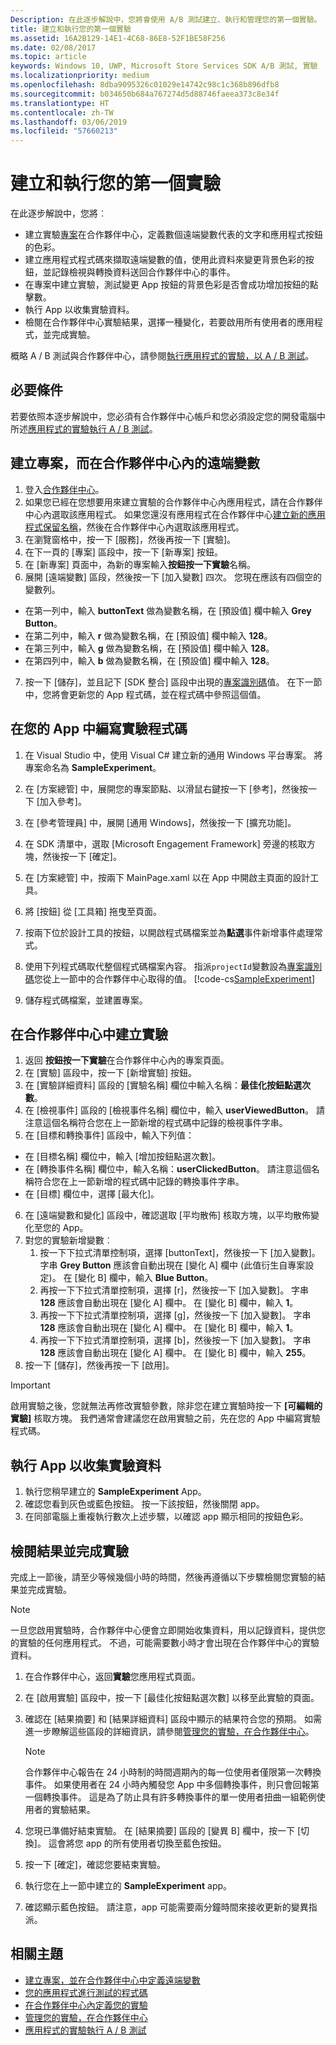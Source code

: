 ```yaml
---
Description: 在此逐步解說中，您將會使用 A/B 測試建立、執行和管理您的第一個實驗。
title: 建立和執行您的第一個實驗
ms.assetid: 16A2B129-14E1-4C68-86E8-52F1BE58F256
ms.date: 02/08/2017
ms.topic: article
keywords: Windows 10, UWP, Microsoft Store Services SDK A/B 測試, 實驗
ms.localizationpriority: medium
ms.openlocfilehash: 8dba9095326c01029e14742c98c1c368b896dfb8
ms.sourcegitcommit: b034650b684a767274d5d88746faeea373c8e34f
ms.translationtype: HT
ms.contentlocale: zh-TW
ms.lasthandoff: 03/06/2019
ms.locfileid: "57660213"
---
```

# <a name="create-and-run-your-first-experiment"></a>建立和執行您的第一個實驗

在此逐步解說中，您將︰
* 建立實驗[專案](run-app-experiments-with-a-b-testing.md#terms)在合作夥伴中心，定義數個遠端變數代表的文字和應用程式按鈕的色彩。
* 建立應用程式程式碼來擷取遠端變數的值，使用此資料來變更背景色彩的按鈕，並記錄檢視與轉換資料送回合作夥伴中心的事件。
* 在專案中建立實驗，測試變更 App 按鈕的背景色彩是否會成功增加按鈕的點擊數。
* 執行 App 以收集實驗資料。
* 檢閱在合作夥伴中心實驗結果，選擇一種變化，若要啟用所有使用者的應用程式，並完成實驗。

概略 A / B 測試與合作夥伴中心，請參閱[執行應用程式的實驗，以 A / B 測試](run-app-experiments-with-a-b-testing.md)。

## <a name="prerequisites"></a>必要條件

若要依照本逐步解說中，您必須有合作夥伴中心帳戶和您必須設定您的開發電腦中所述[應用程式的實驗執行 A / B 測試](run-app-experiments-with-a-b-testing.md)。

## <a name="create-a-project-with-remote-variables-in-partner-center"></a>建立專案，而在合作夥伴中心內的遠端變數

1. 登入[合作夥伴中心](https://partner.microsoft.com/dashboard)。
2. 如果您已經在您想要用來建立實驗的合作夥伴中心內應用程式，請在合作夥伴中心內選取該應用程式。 如果您還沒有應用程式在合作夥伴中心[建立新的應用程式保留名稱](../publish/create-your-app-by-reserving-a-name.md)，然後在合作夥伴中心內選取該應用程式。
3. 在瀏覽窗格中，按一下 [服務]，然後再按一下 [實驗]。
4. 在下一頁的 [專案] 區段中，按一下 [新專案] 按鈕。
5. 在 [新專案] 頁面中，為新的專案輸入**按鈕按一下實驗**名稱。
6. 展開 [遠端變數] 區段，然後按一下 [加入變數] 四次。 您現在應該有四個空的變數列。
  * 在第一列中，輸入 **buttonText** 做為變數名稱，在 [預設值] 欄中輸入 **Grey Button**。
  * 在第二列中，輸入 **r** 做為變數名稱，在 [預設值] 欄中輸入 **128**。
  * 在第三列中，輸入 **g** 做為變數名稱，在 [預設值] 欄中輸入 **128**。
  * 在第四列中，輸入 **b** 做為變數名稱，在 [預設值] 欄中輸入 **128**。
7. 按一下 [儲存]，並且記下 [SDK 整合] 區段中出現的[專案識別碼](run-app-experiments-with-a-b-testing.md#terms)值。 在下一節中，您將會更新您的 App 程式碼，並在程式碼中參照這個值。

## <a name="code-the-experiment-in-your-app"></a>在您的 App 中編寫實驗程式碼

1. 在 Visual Studio 中，使用 Visual C# 建立新的通用 Windows 平台專案。 將專案命名為 **SampleExperiment**。
2. 在 [方案總管] 中，展開您的專案節點、以滑鼠右鍵按一下 [參考]，然後按一下 [加入參考]。
3. 在 \[參考管理員\] 中，展開 \[通用 Windows\]，然後按一下 \[擴充功能\]。
4. 在 SDK 清單中，選取 [Microsoft Engagement Framework] 旁邊的核取方塊，然後按一下 [確定]。
5. 在 [方案總管] 中，按兩下 MainPage.xaml 以在 App 中開啟主頁面的設計工具。
6. 將 [按鈕]  從 [工具箱] 拖曳至頁面。
7. 按兩下位於設計工具的按鈕，以開啟程式碼檔案並為**點選**事件新增事件處理常式。  
8. 使用下列程式碼取代整個程式碼檔案內容。 指派```projectId```變數設為[專案識別碼](run-app-experiments-with-a-b-testing.md#terms)您從上一節中的合作夥伴中心取得的值。
    [!code-cs[SampleExperiment](./code/StoreSDKSamples/cs/ExperimentPage.xaml.cs#SampleExperiment)]

9. 儲存程式碼檔案，並建置專案。

## <a name="create-the-experiment-in-partner-center"></a>在合作夥伴中心中建立實驗

1. 返回 **按鈕按一下實驗**在合作夥伴中心內的專案頁面。
2. 在 [實驗] 區段中，按一下 [新增實驗] 按鈕。
3. 在 [實驗詳細資料] 區段的 [實驗名稱] 欄位中輸入名稱：**最佳化按鈕點選次數**。
4. 在 [檢視事件] 區段的 [檢視事件名稱] 欄位中，輸入 **userViewedButton**。 請注意這個名稱符合您在上一節新增的程式碼中記錄的檢視事件字串。
5. 在 [目標和轉換事件] 區段中，輸入下列值：
  * 在 [目標名稱] 欄位中，輸入 [增加按鈕點選次數]。
  * 在 [轉換事件名稱] 欄位中，輸入名稱：**userClickedButton**。 請注意這個名稱符合您在上一節新增的程式碼中記錄的轉換事件字串。
  * 在 [目標] 欄位中，選擇 [最大化]。
6. 在 [遠端變數和變化] 區段中，確認選取 [平均散佈] 核取方塊，以平均散佈變化至您的 App。
7. 對您的實驗新增變數︰
    1. 按一下下拉式清單控制項，選擇 [buttonText]，然後按一下 [加入變數]。 字串 **Grey Button** 應該會自動出現在 [變化 A] 欄中 (此值衍生自專案設定)。 在 [變化 B] 欄中，輸入 **Blue Button**。
    2. 再按一下下拉式清單控制項，選擇 [r]，然後按一下 [加入變數]。 字串 **128** 應該會自動出現在 [變化 A] 欄中。 在 [變化 B] 欄中，輸入 **1**。
    3. 再按一下下拉式清單控制項，選擇 [g]，然後按一下 [加入變數]。 字串 **128** 應該會自動出現在 [變化 A] 欄中。 在 [變化 B] 欄中，輸入 **1**。  
    4. 再按一下下拉式清單控制項，選擇 [b]，然後按一下 [加入變數]。 字串 **128** 應該會自動出現在 [變化 A] 欄中。 在 [變化 B] 欄中，輸入 **255**。  
8. 按一下 [儲存]，然後再按一下 [啟用]。

> [!IMPORTANT]
> 啟用實驗之後，您就無法再修改實驗參數，除非您在建立實驗時按一下 **\[可編輯的實驗\]** 核取方塊。 我們通常會建議您在啟用實驗之前，先在您的 App 中編寫實驗程式碼。

## <a name="run-the-app-to-gather-experiment-data"></a>執行 App 以收集實驗資料

1. 執行您稍早建立的 **SampleExperiment** App。
2. 確認您看到灰色或藍色按鈕。 按一下該按鈕，然後關閉 app。
3. 在同部電腦上重複執行數次上述步驟，以確認 app 顯示相同的按鈕色彩。

## <a name="review-the-results-and-complete-the-experiment"></a>檢閱結果並完成實驗

完成上一節後，請至少等候幾個小時的時間，然後再遵循以下步驟檢閱您實驗的結果並完成實驗。

> [!NOTE]
> 一旦您啟用實驗時，合作夥伴中心便會立即開始收集資料，用以記錄資料，提供您的實驗的任何應用程式。 不過，可能需要數小時才會出現在合作夥伴中心的實驗資料。

1. 在合作夥伴中心，返回**實驗**您應用程式頁面。
2. 在 [啟用實驗] 區段中，按一下 [最佳化按鈕點選次數] 以移至此實驗的頁面。
3. 確認在 [結果摘要] 和 [結果詳細資料] 區段中顯示的結果符合您的預期。 如需進一步瞭解這些區段的詳細資訊，請參閱[管理您的實驗，在合作夥伴中心](manage-your-experiment.md#review-the-results-of-your-experiment)。
    > [!NOTE]
    > 合作夥伴中心報告在 24 小時制的時間週期內的每一位使用者僅限第一次轉換事件。 如果使用者在 24 小時內觸發您 App 中多個轉換事件，則只會回報第一個轉換事件。 這是為了防止具有許多轉換事件的單一使用者扭曲一組範例使用者的實驗結果。

4. 您現已準備好結束實驗。 在 [結果摘要] 區段的 [變異 B] 欄中，按一下 [切換]。 這會將您 app 的所有使用者切換至藍色按鈕。
5. 按一下 [確定]，確認您要結束實驗。
6. 執行您在上一節中建立的 **SampleExperiment** app。
7. 確認顯示藍色按鈕。 請注意，app 可能需要兩分鐘時間來接收更新的變異指派。

## <a name="related-topics"></a>相關主題

* [建立專案，並在合作夥伴中心中定義遠端變數](create-a-project-and-define-remote-variables-in-the-dev-center-dashboard.md)
* [您的應用程式進行測試的程式碼](code-your-experiment-in-your-app.md)
* [在合作夥伴中心內定義您的實驗](define-your-experiment-in-the-dev-center-dashboard.md)
* [管理您的實驗，在合作夥伴中心](manage-your-experiment.md)
* [應用程式的實驗執行 A / B 測試](run-app-experiments-with-a-b-testing.md)
